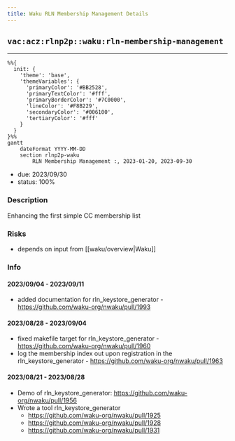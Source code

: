 ```yaml
---
title: Waku RLN Membership Management Details
---
```

## `vac:acz:rlnp2p::waku:rln-membership-management`
---

```mermaid
%%{ 
  init: { 
    'theme': 'base', 
    'themeVariables': { 
      'primaryColor': '#BB2528', 
      'primaryTextColor': '#fff', 
      'primaryBorderColor': '#7C0000', 
      'lineColor': '#F8B229', 
      'secondaryColor': '#006100', 
      'tertiaryColor': '#fff' 
    } 
  } 
}%%
gantt
	dateFormat YYYY-MM-DD 
	section rlnp2p-waku
		RLN Membership Management :, 2023-01-20, 2023-09-30
```
- due: 2023/09/30
- status: 100%

### Description
Enhancing the first simple CC membership list

### Risks
- depends on input from [[waku/overview|Waku]]

### Info

#### 2023/09/04 - 2023/09/11

* added documentation for rln_keystore_generator - https://github.com/waku-org/nwaku/pull/1993

#### 2023/08/28 - 2023/09/04

* fixed makefile target for rln_keystore_generator - https://github.com/waku-org/nwaku/pull/1960
* log the membership index out upon registration in the rln_keystore_generator - https://github.com/waku-org/nwaku/pull/1963

#### 2023/08/21 - 2023/08/28

* Demo of rln_keystore_generator: https://github.com/waku-org/nwaku/pull/1956
* Wrote a tool rln_keystore_generator
  * https://github.com/waku-org/nwaku/pull/1925
  * https://github.com/waku-org/nwaku/pull/1928
  * https://github.com/waku-org/nwaku/pull/1931